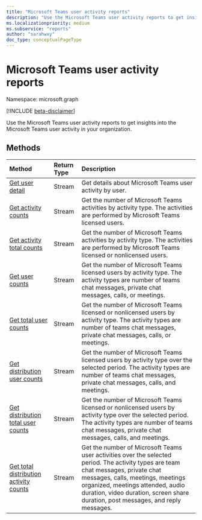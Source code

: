 ```yaml
---
title: "Microsoft Teams user activity reports"
description: "Use the Microsoft Teams user activity reports to get insights into the Microsoft Teams user activity in your organization."
ms.localizationpriority: medium
ms.subservice: "reports"
author: "sarahwxy"
doc_type: conceptualPageType
---
```


# Microsoft Teams user activity reports

Namespace: microsoft.graph

[!INCLUDE [beta-disclaimer](../../includes/beta-disclaimer.md)]

Use the Microsoft Teams user activity reports to get insights into the Microsoft Teams user activity in your organization.

## Methods

| Method                                                       | Return Type | Description                                                  |
| :----------------------------------------------------------- | :---------- | :----------------------------------------------------------- |
| [Get user detail](../api/reportroot-getteamsuseractivityuserdetail.md) | Stream      | Get details about Microsoft Teams user activity by user.     |
| [Get activity counts](../api/reportroot-getteamsuseractivitycounts.md) | Stream      | Get the number of Microsoft Teams activities by activity type. The activities are performed by Microsoft Teams licensed users. |
| [Get activity total counts](../api/reportroot-getteamsuseractivitytotalcounts.md) | Stream      | Get the number of Microsoft Teams activities by activity type. The activities are performed by Microsoft Teams licensed or nonlicensed users. |
| [Get user counts](../api/reportroot-getteamsuseractivityusercounts.md) | Stream      | Get the number of Microsoft Teams licensed users by activity type. The activity types are number of teams chat messages, private chat messages, calls, or meetings. |
| [Get total user counts](../api/reportroot-getteamsuseractivitytotalusercounts.md) | Stream      | Get the number of Microsoft Teams licensed or nonlicensed users by activity type. The activity types are number of teams chat messages, private chat messages, calls, or meetings. |
| [Get distribution user counts](../api/reportroot-getteamsuseractivitydistributionusercounts.md) | Stream      | Get the number of Microsoft Teams licensed users by activity type over the selected period. The activity types are number of teams chat messages, private chat messages, calls, and meetings. |
| [Get distribution total user counts](../api/reportroot-getteamsuseractivitydistributiontotalusercounts.md) | Stream      | Get the number of Microsoft Teams licensed or nonlicensed users by activity type over the selected period. The activity types are number of teams chat messages, private chat messages, calls, and meetings. |
| [Get total distribution activity counts](../api/reportroot-getteamsuseractivitytotaldistributioncounts.md) | Stream      | Get the number of Microsoft Teams user activities over the selected period. The activity types are team chat messages, private chat messages, calls, meetings, meetings organized, meetings attended, audio duration, video duration, screen share duration, post messages, and reply messages. |

